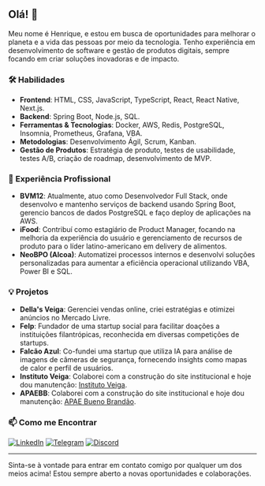 ## Olá! 👋

Meu nome é Henrique, e estou em busca de oportunidades para melhorar o planeta e a vida das pessoas por meio da tecnologia. Tenho experiência em desenvolvimento de software e gestão de produtos digitais, sempre focando em criar soluções inovadoras e de impacto.

### 🛠️ Habilidades
- **Frontend**: HTML, CSS, JavaScript, TypeScript, React, React Native, Next.js.
- **Backend**: Spring Boot, Node.js, SQL.
- **Ferramentas & Tecnologias**: Docker, AWS, Redis, PostgreSQL, Insomnia, Prometheus, Grafana, VBA.
- **Metodologias**: Desenvolvimento Ágil, Scrum, Kanban.
- **Gestão de Produtos**: Estratégia de produto, testes de usabilidade, testes A/B, criação de roadmap, desenvolvimento de MVP.

### 💼 Experiência Profissional
- **BVM12**: Atualmente, atuo como Desenvolvedor Full Stack, onde desenvolvo e mantenho serviços de backend usando Spring Boot, gerencio bancos de dados PostgreSQL e faço deploy de aplicações na AWS.
- **iFood**: Contribuí como estagiário de Product Manager, focando na melhoria da experiência do usuário e gerenciamento de recursos de produto para o líder latino-americano em delivery de alimentos.
- **NeoBPO (Alcoa)**: Automatizei processos internos e desenvolvi soluções personalizadas para aumentar a eficiência operacional utilizando VBA, Power BI e SQL.

### 💡 Projetos
- **Della's Veiga**: Gerenciei vendas online, criei estratégias e otimizei anúncios no Mercado Livre.
- **Felp**: Fundador de uma startup social para facilitar doações a instituições filantrópicas, reconhecida em diversas competições de startups.
- **Falcão Azul**: Co-fundei uma startup que utiliza IA para análise de imagens de câmeras de segurança, fornecendo insights como mapas de calor e perfil de usuários.
- **Instituto Veiga**: Colaborei com a construção do site institucional e hoje dou manutenção: [Instituto Veiga](https://institutoveiga.com/).
- **APAEBB**: Colaborei com a construção do site institucional e hoje dou manutenção: [APAE Bueno Brandão](https://apaebuenobrandao.com.br/).

### 📫 Como me Encontrar
[![LinkedIn](https://img.shields.io/badge/LinkedIn-0077B5?style=for-the-badge&logo=linkedin&logoColor=white)](https://www.linkedin.com/in/henriquevm)
[![Telegram](https://img.shields.io/badge/Telegram-2CA5E0?style=for-the-badge&logo=telegram&logoColor=white)](https://t.me/henriquevm)
[![Discord](https://img.shields.io/badge/Discord-7289DA?style=for-the-badge&logo=discord&logoColor=white)](https://discordapp.com/users/henriquevm)

---

Sinta-se à vontade para entrar em contato comigo por qualquer um dos meios acima! Estou sempre aberto a novas oportunidades e colaborações.



<!--
**henriquevm/henriquevm** is a ✨ _special_ ✨ repository because its `README.md` (this file) appears on your GitHub profile.

Here are some ideas to get you started:

- 🔭 I’m currently working on ...
- 🌱 I’m currently learning ...
- 👯 I’m looking to collaborate on ...
- 🤔 I’m looking for help with ...
- 💬 Ask me about ...
- 📫 How to reach me: ...
- 😄 Pronouns: ...
- ⚡ Fun fact: ...
-->
